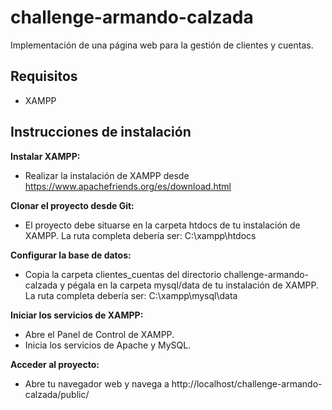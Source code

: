 # challenge-armando-calzada
Implementación de una página web para la gestión de clientes y cuentas.

## Requisitos
* XAMPP

## Instrucciones de instalación
**Instalar XAMPP:**

* Realizar la instalación de XAMPP desde https://www.apachefriends.org/es/download.html

**Clonar el proyecto desde Git:**

* El proyecto debe situarse en la carpeta htdocs de tu instalación de XAMPP. La ruta completa debería ser:
C:\xampp\htdocs

**Configurar la base de datos:**

* Copia la carpeta clientes_cuentas del directorio challenge-armando-calzada y pégala en la carpeta mysql/data de tu instalación de XAMPP. La ruta completa debería ser:
C:\xampp\mysql\data

**Iniciar los servicios de XAMPP:**

* Abre el Panel de Control de XAMPP.
* Inicia los servicios de Apache y MySQL.

**Acceder al proyecto:**

* Abre tu navegador web y navega a http://localhost/challenge-armando-calzada/public/